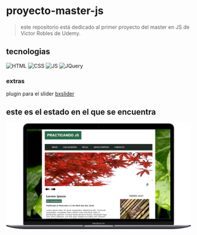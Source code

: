 # proyecto-master-js

> este repositorio está dedicado al primer proyecto del master en JS de Victor Robles de Udemy. 

## tecnologias 
![HTML](https://img.shields.io/badge/html5%20-%23E34F26.svg?&style=for-the-badge&logo=html5&logoColor=white)
![CSS](https://img.shields.io/badge/css3%20-%231572B6.svg?&style=for-the-badge&logo=css3&logoColor=white)
![JS](https://img.shields.io/badge/javascript%20-%23323330.svg?&style=for-the-badge&logo=javascript&logoColor=%23F7DF1E)
![JQuery](https://img.shields.io/badge/jQuery-0769AD?style=for-the-badge&logo=jquery&logoColor=white)


### extras 
plugin para el slider [bxslider](https://bxslider.com/)

## este es el estado en el que se encuentra 

![vista previa](https://github.com/SofyFrontend/portafolio-2/blob/main/imagenes/miniweb/master-js.png)


